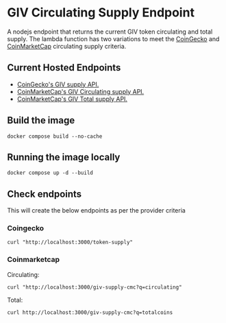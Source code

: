 # GIV Circulating Supply Endpoint
A nodejs endpoint that returns the current GIV token circulating and total supply. The lambda function has two variations to meet the [CoinGecko](https://www.coingecko.com/en/coins/giveth) and [CoinMarketCap](https://coinmarketcap.com/currencies/giveth/) circulating supply criteria.

## Current Hosted Endpoints
- [CoinGecko's GIV supply API.](https://circulating.giveth.io/token-supply)
- [CoinMarketCap's GIV Circulating supply API.](https://supply.giveth.io/giv-supply-cmc?q=circulating)
- [CoinMarketCap's GIV Total supply API.](https://supply.giveth.io/giv-supply-cmc?q=totalcoins)
## Build the image
```
docker compose build --no-cache
```
## Running the image locally
```
docker compose up -d --build
```
## Check endpoints
This will create the below endpoints as per the provider criteria

### Coingecko
```
curl "http://localhost:3000/token-supply"
```
### Coinmarketcap
Circulating:
```
curl "http://localhost:3000/giv-supply-cmc?q=circulating"
```
Total:
```
curl http://localhost:3000/giv-supply-cmc?q=totalcoins
```